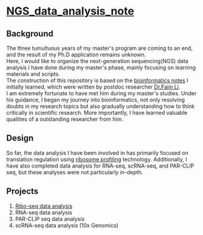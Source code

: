 # **[NGS_data_analysis_note](https://github.com/Zheyu-Ding/NGS_data_analysis_note/)**
## **Background**
The three tumultuous years of my master's program are coming to an end, and the result of my Ph.D application remains unknown. <br> 
Here, I would like to organize the next-generation sequencing(NGS) data analysis I have done during my master's phase, mainly focusing on learning materials and scripts. <br>
The construction of this repository is based on the [bioinformatics notes](https://github.com/Zheyu-Ding/NGS-data-analysis) I initially learned, which were written by postdoc researcher [Dr.Fajin Li](https://scholar.google.com/citations?hl=en&user=Vj3JwOkAAAAJ). <br>
I am extremely fortunate to have met him during my master's studies. Under his guidance, I began my journey into bioinformatics, not only resolving doubts in my research topics but also gradually understanding how to think critically in scientific research. More importantly, I have learned valuable qualities of a outstanding researcher from him.

## **Design**
So far, the data analysis I have been involved in has primarily focused on translation regulation using [ribosome profiling](https://en.wikipedia.org/wiki/Ribosome_profiling) technology. Additionally, I have also completed data analysis for RNA-seq, scRNA-seq, and PAR-CLIP seq, but these analyses were not particularly in-depth.

## **Projects**
1. [Ribo-seq data analysis](https://github.com/Zheyu-Ding/NGS_data_analysis_note/blob/main/Projects/Ribo-seq.md)
2. RNA-seq data analysis
3. PAR-CLIP seq data analysis
4. scRNA-seq data analysis (10x Genomics)
